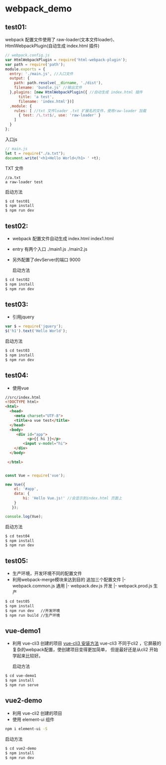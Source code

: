 # webpack_demo

## test01:

 webpack 配置文件使用了 raw-loader(文本文件loader)、HtmlWebpackPlugin(自动生成 index.html 插件)

```javascript
// webpack.config.js
var HtmlWebpackPlugin = require('html-webpack-plugin');
var path = require('path');
module.exports = {
  entry: './main.js', //入口文件
  output: {
    path: path.resolve(__dirname, './dist'),
    filename: 'bundle.js' //输出文件
  },plugins: [new HtmlWebpackPlugin({ //自动生成 index.html 插件
      title: 'a test',
      filename: 'index.html'})]
  ,module: {
    rules: [ //txt 文件loader .txt 扩展名的文件，使用raw-loader 加载
      { test: /\.txt$/, use: 'raw-loader' }
    ]
  }
};
```

入口js
```javascript
// main.js
let t = require("./a.txt");
document.write('<h1>Hello World</h1> ' +t);
```
TXT 文件
```
//a.txt
a raw-loader test
```

 启动方法
```bash
$ cd test01
$ npm install
$ npm run dev
```


## test02:
- webpack 配置文件自动生成 index.html index1.html
- entry 有两个入口 ./main1.js ./main2.js
- 另外配置了devServer的端口 9000

  启动方法
```bash
$ cd test02
$ npm install
$ npm run dev
```
## test03:
- 引用jquery

```javascript
var $ = require('jquery');
$('h1').text('Hello World');

```

  启动方法
```bash
$ cd test03
$ npm install
$ npm run dev
```
## test04:
- 使用vue


```html
//src/index.html
<!DOCTYPE html>
<html>
  <head>
    <meta charset="UTF-8">
    <title>a vue test</title>
  </head>
  <body>
     <div id="app">
          <p>{{ hi }}</p>
        <input v-model="hi">
    </div>
  </body>
 
 </html> 

```
```javascript

const Vue = require('vue');

new Vue({
    el: '#app',
    data: { 
        hi: 'Hello Vue.js!' //会显示到index.html 页面上
    }
   });

console.log(Vue);
```


  启动方法
```bash
$ cd test04
$ npm install
$ npm run dev
```
## test05:
- 生产环境，开发环境不同的配置文件
- 利用webpack-merge模块来达到目的
追加三个配置文件
  |- webpack.common.js  通用
  |- webpack.dev.js     开发
  |- webpack.prod.js    生产
 

```bash
$ cd test05
$ npm install
$ npm run dev   //开发环境
$ npm run build //生产环境
```

## vue-demo1
- 利用 vue-cli3 创建的项目
[vue-cli3 安装方法](https://cli.vuejs.org/zh/guide/installation.html)
vue-cli3 不同于cli2 ，它屏蔽的复杂的webpack配置，使创建项目变得更加简单，
但是最好还是从cli2 开始学起来比较好。

  启动方法

```bash
$ cd vue-demo1
$ npm install
$ npm run serve
```


## vue2-demo
- 利用 vue-cli2 创建的项目
- 使用 element-ui 组件

```bash
npm i element-ui -S
```

  启动方法
  
```bash
$ cd vue2-demo
$ npm install
$ npm run dev
```


